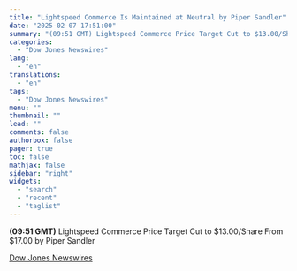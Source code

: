 ```yaml
---
title: "Lightspeed Commerce Is Maintained at Neutral by Piper Sandler"
date: "2025-02-07 17:51:00"
summary: "(09:51 GMT) Lightspeed Commerce Price Target Cut to $13.00/Share From $17.00 by Piper Sandler"
categories:
  - "Dow Jones Newswires"
lang:
  - "en"
translations:
  - "en"
tags:
  - "Dow Jones Newswires"
menu: ""
thumbnail: ""
lead: ""
comments: false
authorbox: false
pager: true
toc: false
mathjax: false
sidebar: "right"
widgets:
  - "search"
  - "recent"
  - "taglist"
---
```


**(09:51 GMT)** Lightspeed Commerce Price Target Cut to $13.00/Share From $17.00 by Piper Sandler

[Dow Jones Newswires](https://www.tradingview.com/news/DJN_DN20250207003850:0/)
